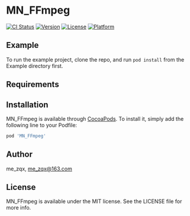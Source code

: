 # MN_FFmpeg

[![CI Status](https://img.shields.io/travis/me_zqx/MN_FFmpeg.svg?style=flat)](https://travis-ci.org/me_zqx/MN_FFmpeg)
[![Version](https://img.shields.io/cocoapods/v/MN_FFmpeg.svg?style=flat)](https://cocoapods.org/pods/MN_FFmpeg)
[![License](https://img.shields.io/cocoapods/l/MN_FFmpeg.svg?style=flat)](https://cocoapods.org/pods/MN_FFmpeg)
[![Platform](https://img.shields.io/cocoapods/p/MN_FFmpeg.svg?style=flat)](https://cocoapods.org/pods/MN_FFmpeg)

## Example

To run the example project, clone the repo, and run `pod install` from the Example directory first.

## Requirements

## Installation

MN_FFmpeg is available through [CocoaPods](https://cocoapods.org). To install
it, simply add the following line to your Podfile:

```ruby
pod 'MN_FFmpeg'
```

## Author

me_zqx, me_zqx@163.com

## License

MN_FFmpeg is available under the MIT license. See the LICENSE file for more info.
